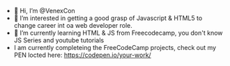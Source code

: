 - 👋 Hi, I’m @VenexCon
- 👀 I’m interested in getting a good grasp of Javascript & HTML5 to change career int oa web developer role. 
- 🌱 I’m currently learning HTML & JS from Freecodecamp, you don't know JS Series and youtube tutorials 
- I am currently completeing the FreeCodeCamp projects, check out my PEN locted here: https://codepen.io/your-work/
<!---
VenexCon/VenexCon is a ✨ special ✨ repository because its `README.md` (this file) appears on your GitHub profile.
You can click the Preview link to take a look at your changes.
--->
